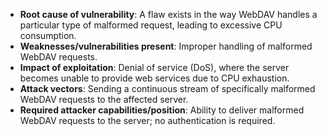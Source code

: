 - **Root cause of vulnerability**: A flaw exists in the way WebDAV handles a particular type of malformed request, leading to excessive CPU consumption.
- **Weaknesses/vulnerabilities present**: Improper handling of malformed WebDAV requests.
- **Impact of exploitation**: Denial of service (DoS), where the server becomes unable to provide web services due to CPU exhaustion.
- **Attack vectors**: Sending a continuous stream of specifically malformed WebDAV requests to the affected server.
- **Required attacker capabilities/position**: Ability to deliver malformed WebDAV requests to the server; no authentication is required.
